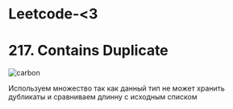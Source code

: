 # Leetcode-<3

# 217. Contains Duplicate

![carbon](https://github.com/user-attachments/assets/317b4b2d-a892-4ee6-81fc-efa6ea554b11)

Используем множество так как данный тип не может хранить дубликаты и сравниваем длинну с исходным списком

